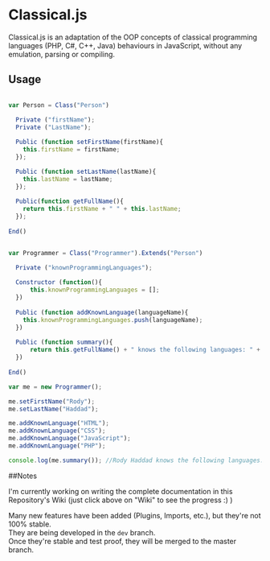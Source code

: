 # Classical.js


Classical.js is an adaptation of the OOP concepts of classical programming languages (PHP, C#, C++, Java) behaviours in JavaScript, without any emulation, parsing or compiling.

## Usage
  ```javascript
  
  var Person = Class("Person")
  
    Private ("firstName");
    Private ("LastName");
    
    Public (function setFirstName(firstName){
      this.firstName = firstName;
    });

    Public (function setLastName(lastName){
      this.lastName = lastName;
    });
    
    Public(function getFullName(){
      return this.firstName + " " + this.lastName;
    });
    
  End()

  
  var Programmer = Class("Programmer").Extends("Person")
  
    Private ("knownProgrammingLanguages");
    
    Constructor (function(){
        this.knownProgrammingLanguages = [];
    })
    
    Public (function addKnownLanguage(languageName){
      this.knownProgrammingLanguages.push(languageName);
    })
    
    Public (function summary(){
        return this.getFullName() + " knows the following languages: " + this.knownProgrammingLanguages.join(", ");
    })
    
  End()

  var me = new Programmer();
  
  me.setFirstName("Rody");
  me.setLastName("Haddad");
  
  me.addKnownLanguage("HTML");
  me.addKnownLanguage("CSS");
  me.addKnownLanguage("JavaScript");
  me.addKnownLanguage("PHP");
  
  console.log(me.summary()); //Rody Haddad knows the following languages: HTML, CSS, JavaScript, PHP 
  ```

##Notes

I'm currently working on writing the complete documentation in this Repository's Wiki (just click above on "Wiki" to see the progress :) )

Many new features have been added (Plugins, Imports, etc.), but they're not 100% stable.  
They are being developed in the `dev` branch.  
Once they're stable and test proof, they will be merged to the master branch.  

